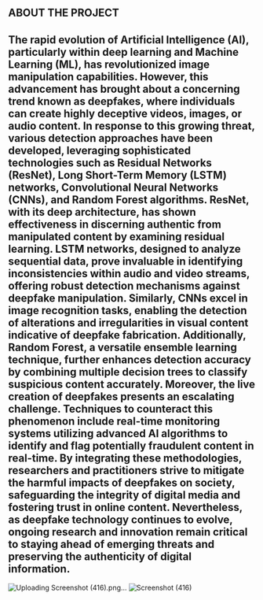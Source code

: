 ##  ABOUT THE PROJECT ##
## The rapid evolution of Artificial Intelligence (AI), particularly within deep learning and Machine Learning (ML), has revolutionized image manipulation capabilities. However, this advancement has brought about a concerning trend known as deepfakes, where individuals can create highly deceptive videos, images, or audio content. In response to this growing threat, various detection approaches have been developed, leveraging sophisticated technologies such as Residual Networks (ResNet), Long Short-Term Memory (LSTM) networks, Convolutional Neural Networks (CNNs), and Random Forest algorithms. ResNet, with its deep architecture, has shown effectiveness in discerning authentic from manipulated content by examining residual learning. LSTM networks, designed to analyze sequential data, prove invaluable in identifying inconsistencies within audio and video streams, offering robust detection mechanisms against deepfake manipulation. Similarly, CNNs excel in image recognition tasks, enabling the detection of alterations and irregularities in visual content indicative of deepfake fabrication. Additionally, Random Forest, a versatile ensemble learning technique, further enhances detection accuracy by combining multiple decision trees to classify suspicious content accurately. Moreover, the live creation of deepfakes presents an escalating challenge. Techniques to counteract this phenomenon include real-time monitoring systems utilizing advanced AI algorithms to identify and flag potentially fraudulent content in real-time. By integrating these methodologies, researchers and practitioners strive to mitigate the harmful impacts of deepfakes on society, safeguarding the integrity of digital media and fostering trust in online content. Nevertheless, as deepfake technology continues to evolve, ongoing research and innovation remain critical to staying ahead of emerging threats and preserving the authenticity of digital information. ##

 ![Uploading Screenshot (416).png…]()
![Screenshot (416)](https://github.com/POORNIMA-MC/DEEPFAKE-CREATION-AND-DETECTION-FOR-MULTIMEDIA-CONTENT/assets/94465883/e3332543-509f-4450-a0a9-9d2464f430f5)
